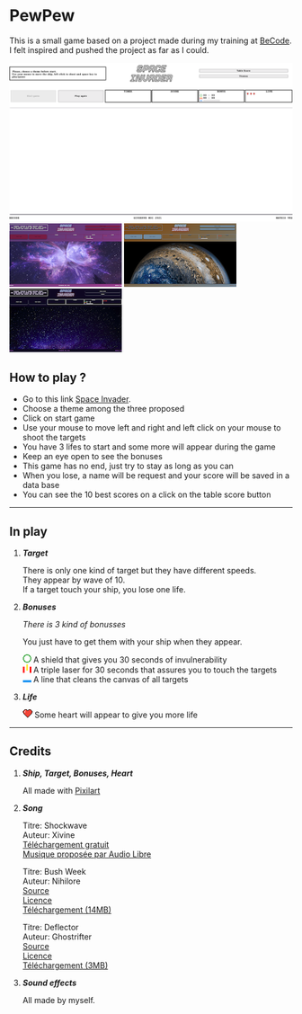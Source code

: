 # PewPew

This is a small game based on a project made during my training at [BeCode](https://github.com/becodeorg/CRL-Keller-3.31/blob/master/LearningPath/02.The-Hill/08.Javascript/02.Season-2/2.Canvas/readme.md).  
I felt inspired and pushed the project as far as I could.

![Screenshot 1](readme_assets/Screenshot_1.png "Screenshot 1")  
![Screenshot 2](readme_assets/Screenshot_2.png "Screenshot 2")
![Screenshot 3](readme_assets/Screenshot_3.png "Screenshot 3")
![Screenshot 4](readme_assets/Screenshot_4.png "Screenshot 4")

## How to play ?

- Go to this link [Space Invader](https://giuseppemoi.fun/).
- Choose a theme among the three proposed
- Click on start game
- Use your mouse to move left and right and left click on your mouse to shoot the targets
- You have 3 lifes to start and some more will appear during the game
- Keep an eye open to see the bonuses 
- This game has no end, just try to stay as long as you can
- When you lose, a name will be request and your score will be saved in a data base
- You can see the 10 best scores on a click on the table score button

___

## In play

1. ***Target***

    There is only one kind of target but they have different speeds.  
    They appear by wave of 10.  
    If a target touch your ship, you lose one life.

2. ***Bonuses***

    *There is 3 kind of bonusses*  

    You just have to get them with your ship when they appear.

    ![The Shield](assets/img/shield.png "The Shield") A shield that gives you 30 seconds of invulnerability  
    ![The Triple Laser](assets/img/triple.png "The Triple Laser") A triple laser for 30 seconds that assures you to touch the targets  
    ![The Cleaner](assets/img/cleaner.png "The Cleaner") A line that cleans the canvas of all targets

3. ***Life***

    ![The Life](assets/img/heart.png "The Life") Some heart will appear to give you more life 
___

## Credits

1. ***Ship, Target, Bonuses, Heart***

    All made with [Pixilart](https://www.pixilart.com/)

2. ***Song***

    Titre:  Shockwave  
    Auteur: Xivine  
    [Téléchargement gratuit](https://bit.ly/2JYtqfk)  
    [Musique proposée par Audio Libre](https://youtu.be/3obhnhC7oyE)

    Titre:  Bush Week  
    Auteur: Nihilore  
    [Source](https://nihilore.bandcamp.com)    
    [Licence](https://creativecommons.org/licenses/)  
    [Téléchargement (14MB)](https://auboutdufil.com/?id=521)  

    Titre:  Deflector  
    Auteur: Ghostrifter  
    [Source](http://ghostrifterofficial.bandcamp.com)    
    [Licence](https://creativecommons.org/licenses/)  
    [Téléchargement (3MB)](https://auboutdufil.com/?id=612)  

3. ***Sound effects***

    All made by myself.

